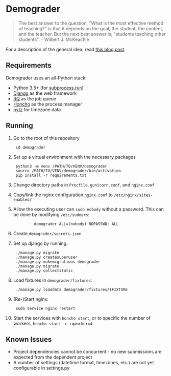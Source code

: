 # Demograder

> The best answer to the question, "What is the most effective method of teaching?" is that it depends on the goal, the student, the content, and the teacher. But the next best answer is, "students teaching other students". - Wilbert J. McKeachie

For a description of the general idea, read [this blog post](https://howtostartacsdept.wordpress.com/2015/12/02/step-29-design-an-autograder/).

## Requirements

Demograder uses an all-Python stack:

* Python 3.5+ (for [subprocess.run](https://docs.python.org/dev/library/subprocess.html#subprocess.run))
* [Django](https://www.djangoproject.com/) as the web framework
* [RQ](http://python-rq.org/) as the job queue
* [Honcho](https://github.com/nickstenning/honcho/) as the process manager
* [pytz](http://pytz.sourceforge.net/) for timezone data

## Running

1. Go to the root of this repository

		cd demograder

1. Set up a virtual environment with the necessary packages

		python3 -m venv /PATH/TO/VENV/demograder
		source /PATH/TO/VENV/demograder/bin/activation
		pip install -r requirements.txt

1. Change directory paths in `Procfile`, `gunicorn.conf`, and `nginx.conf`

1. Copy/link the nginx configuration `nginx.conf` to `/etc/nginx/sites-enabled/`

1. Allow the executing user can `sudo nobody` without a password. This can be done by modifying `/etc/sudoers`:

                demograder ALL=(nobody) NOPASSWD: ALL

1. Create `demograder/secrets.json`

1. Set up django by running:

		./manage.py migrate
		./manage.py createsuperuser
		./manage.py makemigrations demograder
		./manage.py migrate
		./manage.py collectstatic

1. Load fixtures in `demograder/fixtures`:

		./manage.py loaddata demograder/fixtures/$FIXTURE

1. (Re-)Start nginx:

		sudo service nginx restart

1. Start the services with `honcho start`, or to specific the number of workers, `honcho start -c rqworker=4`

## Known Issues

* Project dependencies cannot be concurrent - no new submissions are expected from the dependent project
* A number of settings (datetime format, timezones, etc.) are not yet configurable in settings.py
